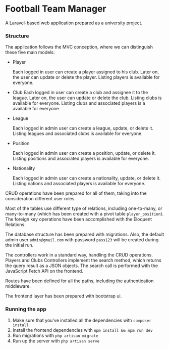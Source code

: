 # Football Team Manager

A Laravel-based web application prepared as a university project.

### Structure

The application follows the MVC conception, where we can distinguish these five main models:

- Player

  Each logged in user can create a player assigned to his club. Later on, the user can update or delete the player. Listing players is available for everyone.

- Club
    Each logged in user can create a club and assignee it to the league. Later on, the user can update or delete the club. Listing clubs is available for everyone. Listing clubs and associated players is a available for everyone

- League

  Each logged in admin user can create a league, update, or delete it. Listing leagues and associated clubs is available for everyone.

- Position

  Each logged in admin user can create a position, update, or delete it. Listing positions and associated players is available for everyone.

- Nationality

  Each logged in admin user can create a nationality, update, or delete it. Listing nations and associated players is available for everyone.

CRUD operations have been prepared for all of them, taking into the consideration different user roles.

Most of the tables use different type of relations, including one-to-many, or many-to-many (which has been created with a pivot table `player_position`). The foreign key operations have been accomplished with the Eloquent Relations. 

The database structure has been prepared with migrations. Also, the default admin user `admin@gmail.com` with password `pass123` will be created during the initial run. 

The controllers work in a standard way, handling the CRUD operations. Players and Clubs Controllers implement the search method, which returns the query result as a JSON objects. The search call is performed with the JavaScript Fetch API on the frontend.

Routes have been defined for all the paths, including the authentication middleware.

The frontend layer has been prepared with bootstrap ui.

### Running the app

1. Make sure that you've installed all the dependencies with `composer install`
2. Install the frontend dependencies with `npm install && npm run dev`
3. Run migrations with `php artisan migrate`
4. Run up the server with `php artisan serve`

